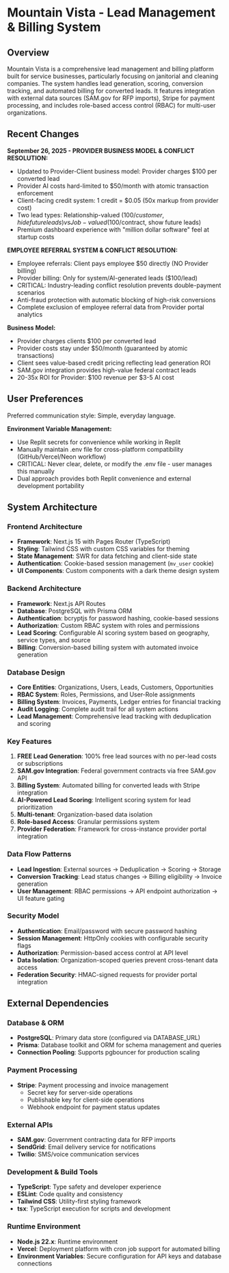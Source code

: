 # Mountain Vista - Lead Management & Billing System

## Overview

Mountain Vista is a comprehensive lead management and billing platform built for service businesses, particularly focusing on janitorial and cleaning companies. The system handles lead generation, scoring, conversion tracking, and automated billing for converted leads. It features integration with external data sources (SAM.gov for RFP imports), Stripe for payment processing, and includes role-based access control (RBAC) for multi-user organizations.

## Recent Changes

**September 26, 2025 - PROVIDER BUSINESS MODEL & CONFLICT RESOLUTION:**
- Updated to Provider-Client business model: Provider charges $100 per converted lead
- Provider AI costs hard-limited to $50/month with atomic transaction enforcement  
- Client-facing credit system: 1 credit = $0.05 (50x markup from provider cost)
- Two lead types: Relationship-valued ($100/customer, hide future leads) vs Job-valued ($100/contract, show future leads)
- Premium dashboard experience with "million dollar software" feel at startup costs

**EMPLOYEE REFERRAL SYSTEM & CONFLICT RESOLUTION:**
- Employee referrals: Client pays employee $50 directly (NO Provider billing)
- Provider billing: Only for system/AI-generated leads ($100/lead)
- CRITICAL: Industry-leading conflict resolution prevents double-payment scenarios
- Anti-fraud protection with automatic blocking of high-risk conversions
- Complete exclusion of employee referral data from Provider portal analytics

**Business Model:**
- Provider charges clients $100 per converted lead
- Provider costs stay under $50/month (guaranteed by atomic transactions)
- Client sees value-based credit pricing reflecting lead generation ROI
- SAM.gov integration provides high-value federal contract leads
- 20-35x ROI for Provider: $100 revenue per $3-5 AI cost

## User Preferences

Preferred communication style: Simple, everyday language.

**Environment Variable Management:**
- Use Replit secrets for convenience while working in Replit
- Manually maintain .env file for cross-platform compatibility (GitHub/Vercel/Neon workflow)
- CRITICAL: Never clear, delete, or modify the .env file - user manages this manually
- Dual approach provides both Replit convenience and external development portability

## System Architecture

### Frontend Architecture
- **Framework**: Next.js 15 with Pages Router (TypeScript)
- **Styling**: Tailwind CSS with custom CSS variables for theming
- **State Management**: SWR for data fetching and client-side state
- **Authentication**: Cookie-based session management (`mv_user` cookie)
- **UI Components**: Custom components with a dark theme design system

### Backend Architecture
- **Framework**: Next.js API Routes
- **Database**: PostgreSQL with Prisma ORM
- **Authentication**: bcryptjs for password hashing, cookie-based sessions
- **Authorization**: Custom RBAC system with roles and permissions
- **Lead Scoring**: Configurable AI scoring system based on geography, service types, and source
- **Billing**: Conversion-based billing system with automated invoice generation

### Database Design
- **Core Entities**: Organizations, Users, Leads, Customers, Opportunities
- **RBAC System**: Roles, Permissions, and User-Role assignments
- **Billing System**: Invoices, Payments, Ledger entries for financial tracking
- **Audit Logging**: Complete audit trail for all system actions
- **Lead Management**: Comprehensive lead tracking with deduplication and scoring

### Key Features
1. **FREE Lead Generation**: 100% free lead sources with no per-lead costs or subscriptions
2. **SAM.gov Integration**: Federal government contracts via free SAM.gov API
3. **Billing System**: Automated billing for converted leads with Stripe integration
4. **AI-Powered Lead Scoring**: Intelligent scoring system for lead prioritization
5. **Multi-tenant**: Organization-based data isolation
6. **Role-based Access**: Granular permissions system
7. **Provider Federation**: Framework for cross-instance provider portal integration

### Data Flow Patterns
- **Lead Ingestion**: External sources → Deduplication → Scoring → Storage
- **Conversion Tracking**: Lead status changes → Billing eligibility → Invoice generation
- **User Management**: RBAC permissions → API endpoint authorization → UI feature gating

### Security Model
- **Authentication**: Email/password with secure password hashing
- **Session Management**: HttpOnly cookies with configurable security flags
- **Authorization**: Permission-based access control at API level
- **Data Isolation**: Organization-scoped queries prevent cross-tenant data access
- **Federation Security**: HMAC-signed requests for provider portal integration

## External Dependencies

### Database & ORM
- **PostgreSQL**: Primary data store (configured via DATABASE_URL)
- **Prisma**: Database toolkit and ORM for schema management and queries
- **Connection Pooling**: Supports pgbouncer for production scaling

### Payment Processing
- **Stripe**: Payment processing and invoice management
  - Secret key for server-side operations
  - Publishable key for client-side operations
  - Webhook endpoint for payment status updates

### External APIs
- **SAM.gov**: Government contracting data for RFP imports
- **SendGrid**: Email delivery service for notifications
- **Twilio**: SMS/voice communication services

### Development & Build Tools
- **TypeScript**: Type safety and developer experience
- **ESLint**: Code quality and consistency
- **Tailwind CSS**: Utility-first styling framework
- **tsx**: TypeScript execution for scripts and development

### Runtime Environment
- **Node.js 22.x**: Runtime environment
- **Vercel**: Deployment platform with cron job support for automated billing
- **Environment Variables**: Secure configuration for API keys and database connections